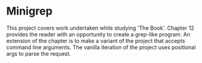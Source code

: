 # Minigrep
This project covers work undertaken while studying 'The Book'. Chapter 12 provides the reader with an opportunity to create a grep-like program.
An extension of the chapter is to make a variant of the project that accepts command line arguments.
The vanilla iteration of the project uses positional args to parse the request.
